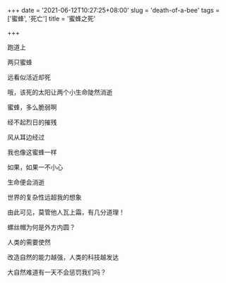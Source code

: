 +++
date = '2021-06-12T10:27:25+08:00'
slug = 'death-of-a-bee'
tags = ['蜜蜂', '死亡']
title = '蜜蜂之死'

+++

跑道上

两只蜜蜂

远看似活近却死

哦，该死的太阳让两个小生命陡然消逝

蜜蜂，多么脆弱啊

经不起烈日的摧残

风从耳边经过

我也像这蜜蜂一样

如果，如果一不小心

生命便会消逝

世界的复杂性远超我的想象

由此可见，莫管他人瓦上霜，有几分道理！

螺丝帽为何是外方内圆？

人类的需要使然

改造自然的能力越强，人类的科技越发达

大自然难道有一天不会惩罚我们吗？
